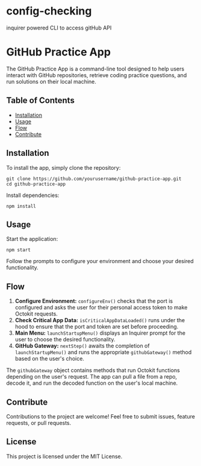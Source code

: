 # config-checking
inquirer powered CLI to access gitHub API

# GitHub Practice App

The GitHub Practice App is a command-line tool designed to help users interact with GitHub repositories, retrieve coding practice questions, and run solutions on their local machine.

## Table of Contents

- [Installation](#installation)
- [Usage](#usage)
- [Flow](#flow)
- [Contribute](#contribute)

## Installation

To install the app, simply clone the repository:

```
git clone https://github.com/yourusername/github-practice-app.git
cd github-practice-app
```

Install dependencies:

```
npm install
```

## Usage

Start the application:

```
npm start
```

Follow the prompts to configure your environment and choose your desired functionality.

## Flow

1. **Configure Environment:** `configureEnv()` checks that the port is configured and asks the user for their personal access token to make Octokit requests.
2. **Check Critical App Data:** `isCriticalAppDataLoaded()` runs under the hood to ensure that the port and token are set before proceeding.
3. **Main Menu:** `launchStartupMenu()` displays an Inquirer prompt for the user to choose the desired functionality.
4. **GitHub Gateway:** `nextStep()` awaits the completion of `launchStartupMenu()` and runs the appropriate `githubGateway()` method based on the user's choice.

The `githubGateway` object contains methods that run Octokit functions depending on the user's request. The app can pull a file from a repo, decode it, and run the decoded function on the user's local machine.

## Contribute

Contributions to the project are welcome! Feel free to submit issues, feature requests, or pull requests.

## License

This project is licensed under the MIT License.
